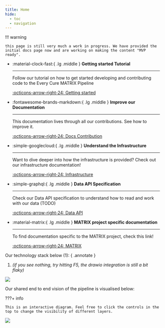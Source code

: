 ```yaml
---
title: Home
hide: 
  - toc
  - navigation
---
```

 
!!! warning

    this page is still very much a work in progress. We have provided the initial docs page now and are working on making the content "MVP ready".

<div class="grid cards" markdown>

-   :material-clock-fast:{ .lg .middle } __Getting started Tutorial__

    ---

    Follow our tutorial on how to get started developing and contributing code to the Every Cure MATRIX Pipeline

    [:octicons-arrow-right-24: Getting started](./getting_started/)

-   :fontawesome-brands-markdown:{ .lg .middle } __Improve our Documentation__

    ---

    This documentation lives through all our contributions. See how to improve it.

    [:octicons-arrow-right-24: Docs Contribution](./contribute/documentation.md)

-   :simple-googlecloud:{ .lg .middle } __Understand the Infrastructure__

    ---

    Want to dive deeper into how the infrastructure is provided? Check out our infrastructure documentation!

    [:octicons-arrow-right-24: Infrastructure](./infrastructure/)

-   :simple-graphql:{ .lg .middle } __Data API Specification__

    ---

    Check our Data API specification to understand how to read and work with our data (TODO)

    [:octicons-arrow-right-24: Data API](#)

-   :material-matrix:{ .lg .middle } __MATRIX project specific documentation__

    ---

    To find documentation specific to the MATRIX project, check this link!

    [:octicons-arrow-right-24: MATRIX](./matrix/)
</div>


Our technology stack below (1):
{ .annotate }

1.   *(if you see nothing, try hitting F5, the drawio integration is still a bit flaky)*

![](./assets/img/mtrx_tech_stack.drawio)

Our shared end to end vision of the pipeline is visualised below:

???+ info

    This is an interactive diagram. Feel free to click the controls in the top to change the visibility of different layers. 
  

![](./assets/img/mtrx_arch.drawio)
